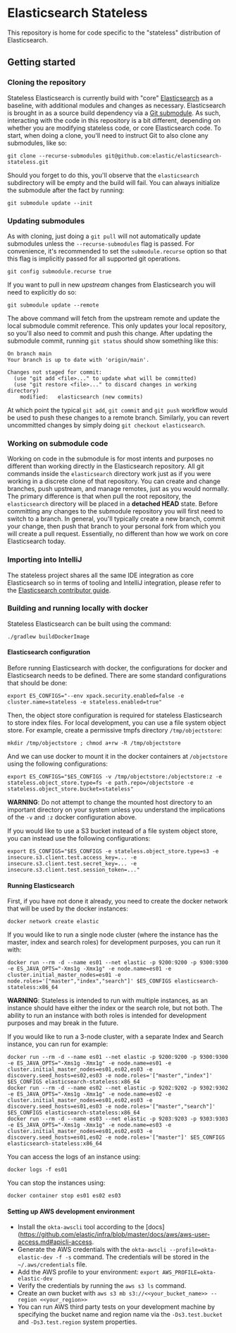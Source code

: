 # Elasticsearch Stateless

This repository is home for code specific to the "stateless" distribution of Elasticsearch.

## Getting started

### Cloning the repository

Stateless Elasticsearch is currently build with "core" [Elasticsearch](https://github.com/elastic/elasticsearch) as a
baseline, with additional modules and changes as necessary. Elasticsearch is brought in as a source build dependency via
a [Git submodule](https://www.git-scm.com/book/en/v2/Git-Tools-Submodules). As such, interacting with the code in this
repository is a bit different, depending on whether you are modifying stateless code, or core Elasticsearch code. To 
start, when doing a clone, you'll need to instruct Git to also clone any submodules, like so:

```shell
git clone --recurse-submodules git@github.com:elastic/elasticsearch-stateless.git
```

Should you forget to do this, you'll observe that the `elasticsearch` subdirectory will be empty and the build will
fail. You can always initialize the submodule after the fact by running:

```shell
git submodule update --init
```

### Updating submodules

As with cloning, just doing a `git pull` will not automatically update submodules unless the `--recurse-submodules` 
flag is passed. For convenience, it's recommended to set the `submodule.recurse` option so that this flag is implicitly
passed for all supported git operations.

```shell
git config submodule.recurse true
```

If you want to pull in new _upstream_ changes from Elasticsearch you will need to explicitly do so:

```shell
git submodule update --remote
```

The above command will fetch from the upstream remote and update the local submodule commit reference. This only updates
your local repository, so you'll also need to commit and push this change. After updating the submodule commit, running
`git status` should show something like this:

```shell
On branch main
Your branch is up to date with 'origin/main'.

Changes not staged for commit:
  (use "git add <file>..." to update what will be committed)
  (use "git restore <file>..." to discard changes in working directory)
	modified:   elasticsearch (new commits)
```

At which point the typical `git add`, `git commit` and `git push` workflow would be used to push these changes to a 
remote branch. Similarly, you can revert uncommitted changes by simply doing `git checkout elasticsearch`.

### Working on submodule code

Working on code in the submodule is for most intents and purposes no different than working directly in the 
Elasticsearch repository. All git commands inside the `elasticsearch` directory work just as if you were working in a
discrete clone of that repository. You can create and change branches, push upstream, and manage remotes, just as you
would normally. The primary difference is that when pull the root repository, the `elasticsearch` directory will be 
placed in a **detached HEAD** state. Before committing any changes to the submodule repository you will first need to switch
to a branch. In general, you'll typically create a new branch, commit your change, then push that branch to your 
personal fork from which you will create a pull request. Essentially, no different than how we work on core 
Elasticsearch today.

### Importing into IntelliJ

The stateless project shares all the same IDE integration as core Elasticsearch so in terms of tooling and IntelliJ
integration, please refer to the [Elasticsearch contributor guide](/elasticsearch/CONTRIBUTING.md).

### Building and running locally with docker

Stateless Elasticsearch can be built using the command:

```shell
./gradlew buildDockerImage
```

#### Elasticsearch configuration

Before running Elasticsearch with docker, the configurations for docker and Elasticsearch needs to be defined. There are some standard configurations that should be done:

```shell
export ES_CONFIGS="--env xpack.security.enabled=false -e cluster.name=stateless -e stateless.enabled=true"
```

Then, the object store configuration is required for stateless Elasticsearch to store index files. For local development, you can use a file system object store. For example, create a permissive tmpfs directory `/tmp/objectstore`:

```shell
mkdir /tmp/objectstore ; chmod a+rw -R /tmp/objectstore
```

And we can use docker to mount it in the docker containers at `/objectstore` using the following configurations:

```shell
export ES_CONFIGS="$ES_CONFIGS -v /tmp/objectstore:/objectstore:z -e stateless.object_store.type=fs -e path.repo=/objectstore -e stateless.object_store.bucket=stateless"
```

**WARNING**: Do not attempt to change the mounted host directory to an important directory on your system unless you understand the implications of the `-v` and `:z` docker configuration above.

If you would like to use a S3 bucket instead of a file system object store, you can instead use the following configurations:

```shell
export ES_CONFIGS="$ES_CONFIGS -e stateless.object_store.type=s3 -e insecure.s3.client.test.access_key=... -e insecure.s3.client.test.secret_key=... -e insecure.s3.client.test.session_token=..."
```

#### Running Elasticsearch

First, if you have not done it already, you need to create the docker network that will be used by the docker instances:

```shell
docker network create elastic
```

If you would like to run a single node cluster (where the instance has the master, index and search roles) for development purposes, you can run it with:

```shell
docker run --rm -d --name es01 --net elastic -p 9200:9200 -p 9300:9300 -e ES_JAVA_OPTS="-Xms1g -Xmx1g" -e node.name=es01 -e cluster.initial_master_nodes=es01 -e node.roles='["master","index","search"]' $ES_CONFIGS elasticsearch-stateless:x86_64
```

**WARNING**: Stateless is intended to run with multiple instances, as an instance should have either the index or the search role, but not both. The ability to run an instance with both roles is intended for development purposes and may break in the future.

If you would like to run a 3-node cluster, with a separate Index and Search instance, you can run for example:

```shell
docker run --rm -d --name es01 --net elastic -p 9200:9200 -p 9300:9300 -e ES_JAVA_OPTS="-Xms1g -Xmx1g" -e node.name=es01 -e cluster.initial_master_nodes=es01,es02,es03 -e discovery.seed_hosts=es02,es03 -e node.roles='["master","index"]' $ES_CONFIGS elasticsearch-stateless:x86_64
docker run --rm -d --name es02 --net elastic -p 9202:9202 -p 9302:9302 -e ES_JAVA_OPTS="-Xms1g -Xmx1g" -e node.name=es02 -e cluster.initial_master_nodes=es01,es02,es03 -e discovery.seed_hosts=es01,es03 -e node.roles='["master","search"]' $ES_CONFIGS elasticsearch-stateless:x86_64
docker run --rm -d --name es03 --net elastic -p 9203:9203 -p 9303:9303 -e ES_JAVA_OPTS="-Xms1g -Xmx1g" -e node.name=es03 -e cluster.initial_master_nodes=es01,es02,es03 -e discovery.seed_hosts=es01,es02 -e node.roles='["master"]' $ES_CONFIGS elasticsearch-stateless:x86_64
```

You can access the logs of an instance using:
```shell
docker logs -f es01
```

You can stop the instances using:
```shell
docker container stop es01 es02 es03
```

#### Setting up AWS development environment

* Install the `okta-awscli` tool according to the [docs](https://github.com/elastic/infra/blob/master/docs/aws/aws-user-access.md#apicli-access.
* Generate the AWS credentials with the `okta-awscli --profile=okta-elastic-dev -f -s` command. The credentials will be stored in the `~/.aws/credentials` file.
* Add the AWS profile to your environment: `export AWS_PROFILE=okta-elastic-dev`
* Verify the credentials by running the `aws s3 ls` command.
* Create an own bucket with `aws s3 mb s3://<<your_bucket_name>> --region <<your_region>>`
* You can run AWS third party tests on your development machine by specifying the bucket name and region name via the `-Ds3.test.bucket` and `-Ds3.test.region` system properties.
